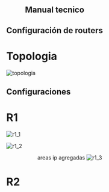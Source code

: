 ## ‎ ‎ ‎ ‎ ‎ ‎ ‎ ‎ ‎ ‎ Manual tecnico
## Configuración de routers 

# Topologia
![topologia](https://github.com/Cris1928/IPC2-Bootstrap/assets/98928867/cf2ccb88-db4e-43ed-b39f-0b21b976e9ae)

## Configuraciones
# R1
![r1_1](https://github.com/Cris1928/IPC2-Bootstrap/assets/98928867/01500307-f1c2-4c74-9646-557ff202aa8a)

![r1_2](https://github.com/Cris1928/IPC2-Bootstrap/assets/98928867/287d3e78-dd3f-4503-9f70-d182f0365bdc)

‎ ‎ ‎ ‎‎ ‎ ‎ ‎‎ ‎ ‎ ‎‎ ‎ ‎ ‎‎ ‎ ‎ ‎‎ ‎ ‎ ‎‎ ‎ ‎ ‎areas ip agregadas
![r1_3](https://github.com/Cris1928/IPC2-Bootstrap/assets/98928867/5e1af478-b95b-4a5b-a12b-fd54cc06c4ae)

# R2
